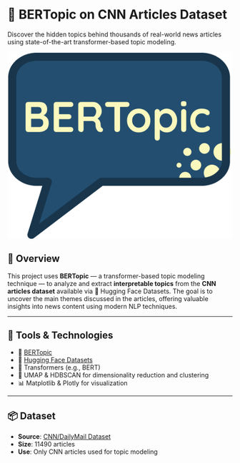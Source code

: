 # 🧠 BERTopic on CNN Articles Dataset

Discover the hidden topics behind thousands of real-world news articles using state-of-the-art transformer-based topic modeling.

![BERTopic](https://raw.githubusercontent.com/MaartenGr/BERTopic/master/images/logo.png)

## 📌 Overview

This project uses **BERTopic** — a transformer-based topic modeling technique — to analyze and extract **interpretable topics** from the **CNN articles dataset** available via 🤗 Hugging Face Datasets. The goal is to uncover the main themes discussed in the articles, offering valuable insights into news content using modern NLP techniques.

---

## 🧰 Tools & Technologies

- 🧠 [BERTopic](https://maartengr.github.io/BERTopic/)
- 🤗 [Hugging Face Datasets](https://huggingface.co/datasets)
- 💬 Transformers (e.g., BERT)
- 🔢 UMAP & HDBSCAN for dimensionality reduction and clustering
- 📊 Matplotlib & Plotly for visualization

---

## 📦 Dataset

- **Source**: [CNN/DailyMail Dataset](https://huggingface.co/datasets/cnn_dailymail)
- **Size**: 11490  articles
- **Use**: Only CNN articles used for topic modeling
